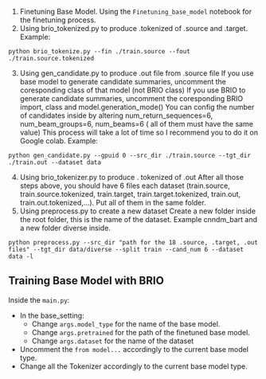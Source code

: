 1. Finetuning Base Model. Using the `Finetuning_base_model` notebook for the finetuning process.
3. Using brio_tokenized.py to produce .tokenized of .source and .target. Example:
```console
python brio_tokenize.py --fin ./train.source --fout ./train.source.tokenized
```
3. Using gen_candidate.py to produce .out file from .source file If you use base model to generate candidate summaries, uncomment the coresponding class of that model (not BRIO class) If you use BRIO to generate candidate summaries, uncomment the coresponding BRIO import, class and model.generation_mode() You can config the number of candidates inside by altering num_return_sequences=6, num_beam_groups=6, num_beams=6 ( all of them must have the same value) This process will take a lot of time so I recommend you to do it on Google colab. Example:
```console
python gen_candidate.py --gpuid 0 --src_dir ./train.source --tgt_dir ./train.out --dataset data 
```
4. Using brio_tokenizer.py to produce . tokenized of .out
After all those steps above, you should have 6 files each dataset (train.source, train.source.tokenized, train.target, train.target.tokenized, train.out, train.out.tokenized,...). Put all of them in the same folder.
5. Using preprocess.py to create a new dataset
Create a new folder inside the root folder, this is the name of the dataset. Example cnndm_bart and a new folder diverse inside.
```console
python preprocess.py --src_dir "path for the 18 .source, .target, .out files" --tgt_dir data/diverse --split train --cand_num 6 --dataset data -l
```

## Training Base Model with BRIO
Inside the `main.py`:
  - In the base_setting: 
    + Change `args.model_type` for the name of the base model.
    + Change `args.pretrained` for the path of the finetuned base model.
    + Change `args.dataset` for the name of the dataset
  - Uncomment the `from model...` accordingly to the current base model type.
  - Change all the Tokenizer accordingly to the current base model type.
